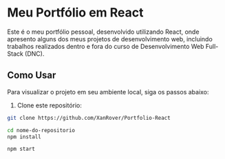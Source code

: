 # Meu Portfólio em React

Este é o meu portfólio pessoal, desenvolvido utilizando React, onde apresento alguns dos meus projetos de desenvolvimento web, incluindo trabalhos realizados dentro e fora do curso de Desenvolvimento Web Full-Stack (DNC).

## Como Usar

Para visualizar o projeto em seu ambiente local, siga os passos abaixo:

1. Clone este repositório:

```bash
git clone https://github.com/XanRover/Portfolio-React

cd nome-do-repositorio
npm install

npm start
